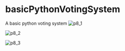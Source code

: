 # basicPythonVotingSystem
A basic python voting system
![p8_1](https://user-images.githubusercontent.com/58290134/126954569-00fcb092-8a14-4d60-aec7-661c6e19f90d.PNG)

![p8_2](https://user-images.githubusercontent.com/58290134/126954575-538e9d28-c690-4abf-8835-fc292adbf548.PNG)

![p8_3](https://user-images.githubusercontent.com/58290134/126954577-1f4b4788-6174-46a0-a100-e83004ce3143.PNG)
